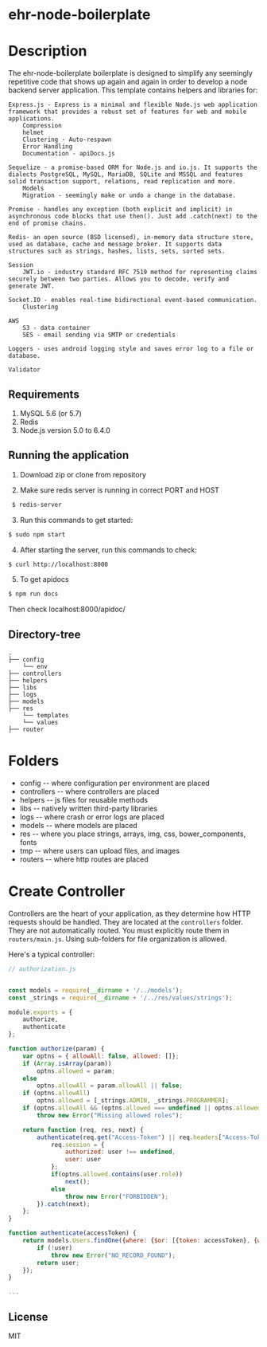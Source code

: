 # ehr-node-boilerplate

# Description
The ehr-node-boilerplate boilerplate is designed to simplify any seemingly repetitive code that shows up again and again in order to develop a node backend server application.
This template contains helpers and libraries for:

    Express.js - Express is a minimal and flexible Node.js web application framework that provides a robust set of features for web and mobile applications.
        Compression
        helmet
        Clustering - Auto-respawn
        Error Handling
        Documentation - apiDocs.js

    Sequelize - a promise-based ORM for Node.js and io.js. It supports the dialects PostgreSQL, MySQL, MariaDB, SQLite and MSSQL and features solid transaction support, relations, read replication and more.
        Models
        Migration - seemingly make or undo a change in the database.

    Promise - handles any exception (both explicit and implicit) in asynchronous code blocks that use then(). Just add .catch(next) to the end of promise chains.

    Redis- an open source (BSD licensed), in-memory data structure store, used as database, cache and message broker. It supports data structures such as strings, hashes, lists, sets, sorted sets.

    Session
        JWT.io - industry standard RFC 7519 method for representing claims securely between two parties. Allows you to decode, verify and generate JWT.

    Socket.IO - enables real-time bidirectional event-based communication.
        Clustering

    AWS
        S3 - data container
        SES - email sending via SMTP or credentials

    Loggers - uses android logging style and saves error log to a file or database.

    Validator


Requirements
-----
1. MySQL 5.6 (or 5.7)
2. Redis
3. Node.js version 5.0 to 6.4.0

## Running the application
1. Download zip or clone from repository

2. Make sure redis server is running in correct PORT and HOST
 ```sh
  $ redis-server
  ```
3. Run this commands to get started:
  ```sh
  $ sudo npm start
  ```
4. After starting the server, run this commands to check:
  ```sh
  $ curl http://localhost:8000
  ```
5. To get apidocs
  ```sh
  $ npm run docs
  ```
  Then check localhost:8000/apidoc/

 ## Directory-tree
```
.
├── config
    └── env
├── controllers
├── helpers
├── libs
├── logs
├── models
├── res
    └── templates
    └── values
├── router
```

# Folders
- config -- where configuration per environment are placed
- controllers -- where controllers are placed
- helpers -- js files for reusable methods
- libs -- natively written third-party libraries
- logs -- where crash or error logs are placed
- models -- where models are placed
- res -- where you place strings, arrays, img, css, bower_components, fonts
- tmp -- where users can upload files, and images
- routers -- where http routes are placed

# Create Controller
 Controllers are the heart of your application, as they determine how HTTP requests should be handled. They are located at the `controllers` folder. They are not automatically routed. You must explicitly route them in `routers/main.js`. Using sub-folders for file organization is allowed.

Here's a typical controller:

```javascript
// authorization.js


const models = require(__dirname + '/../models');
const _strings = require(__dirname + '/../res/values/strings');

module.exports = {
    authorize,
    authenticate
};

function authorize(param) {
    var optns = { allowAll: false, allowed: []};
    if (Array.isArray(param))
        optns.allowed = param;
    else
        optns.allowAll = param.allowAll || false;
    if (optns.allowAll)
        optns.allowed = [_strings.ADMIN, _strings.PROGRAMMER];
    if (optns.allowAll && (optns.allowed === undefined || optns.allowed.length === 0))
        throw new Error("Missing allowed roles");

    return function (req, res, next) {
        authenticate(req.get("Access-Token") || req.headers["Access-Token"]).then(function (user) {
            req.session = {
                authorized: user !== undefined,
                user: user
            };
            if(optns.allowed.contains(user.role))
                next();
            else
                throw new Error("FORBIDDEN");
        }).catch(next);
    };
}

function authenticate(accessToken) {
    return models.Users.findOne({where: {$or: [{token: accessToken}, {web_token: accessToken}]}}).then(function (user) {
        if (!user)
            throw new Error("NO_RECORD_FOUND");
        return user;
    });
}

...
```

License
-----
MIT